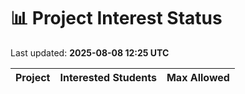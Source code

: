 # 📊 Project Interest Status

Last updated: **2025-08-08 12:25 UTC**

| Project | Interested Students | Max Allowed |
|---------|---------------------|-------------|
